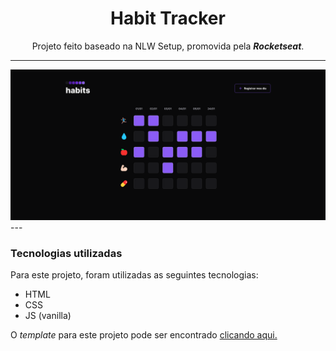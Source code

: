 
<h1 align=center>Habit Tracker</h1>
<p align=center>Projeto feito baseado na NLW Setup, promovida pela <strong><i>Rocketseat</i></strong>.

---
<img src=".github/habit-tracker.png" alt="Screenshot da página do projeto.">
---

### Tecnologias utilizadas

Para este projeto, foram utilizadas as seguintes tecnologias:
* HTML
* CSS
* JS (vanilla)

O *template* para este projeto pode ser encontrado <a href="https://www.figma.com/file/3esHAQMFvP3zNrRGdOe0v8/Habits-(e)-(Community)?node-id=75%3A567&t=Nrsg2BcEBmvp4Qed-0">clicando aqui.</a>
